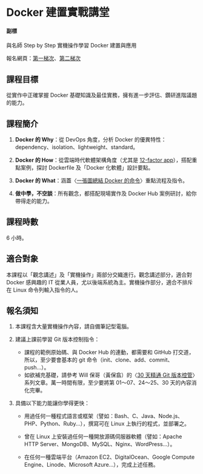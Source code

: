 Docker 建置實戰講堂
===

#### 副標
與名師 Step by Step
實機操作學習 Docker 建置與應用

報名網頁：[第一梯次](http://containersummit.ithome.com.tw/workshop/1/)、[第二梯次](http://containersummit.ithome.com.tw/workshop/2/)

## 課程目標

從實作中正確掌握 Docker 基礎知識及最佳實務，擁有進一步評估、鑽研進階議題的能力。


## 課程簡介

1. **Docker 的 Why**：從 DevOps 角度，分析 Docker 的優異特性：dependency、isolation、lightweight、standard。

2. **Docker 的 How**：從雲端時代軟體架構角度（尤其是 [12-factor app](http://12factor.net/)），搭配重點案例，探討 Dockerfile 及「Docker 化軟體」設計要點。

3. **Docker 的 What**：涵蓋〈[一張圖總結 Docker 的命令](http://philipzheng.gitbooks.io/docker_practice/content/appendix_command/README.html#-docker-)〉重點流程及指令。

4. **做中學，不空談**：所有觀念，都搭配現場實作及 Docker Hub 案例研討，給你帶得走的能力。


## 課程時數

6 小時。


## 適合對象

本課程以「觀念講述」及「實機操作」兩部分交織進行。觀念講述部分，適合對 Docker 感興趣的 IT 從業人員，尤以後端系統為主。實機操作部分，適合不排斥在 Linux 命令列輸入指令的人。


## 報名須知

1. 本課程含大量實機操作內容，請自備筆記型電腦。

2. 建議上課前學習 Git 版本控制指令：

   - 課程的範例原始碼、與 Docker Hub 的連動，都需要和 GitHub 打交道，所以，至少要會基本的 git 命令（init、clone、add、commit、push...）。
   - 如欲補充基礎，請參考 Will 保哥（黃保翕）的〈[30 天精通 Git 版本控管](https://github.com/doggy8088/Learn-Git-in-30-days)〉系列文章。萬一時間有限，至少要將第 01～07、24～25、30 天的內容消化完畢。

3. 具備以下能力能讓你學得更快：

   - 用過任何一種程式語言或框架（譬如：Bash、C、Java、Node.js、PHP、Python、Ruby...），撰寫可在 Linux 上執行的程式，並部署之。

   - 曾在 Linux 上安裝過任何一種開放源碼伺服器軟體（譬如：Apache HTTP Server、MongoDB、MySQL、Nginx、WordPress...）。

   - 在任何一種雲端平台（Amazon EC2、DigitalOcean、Google Compute Engine、Linode、Microsoft Azure...），完成上述任務。


